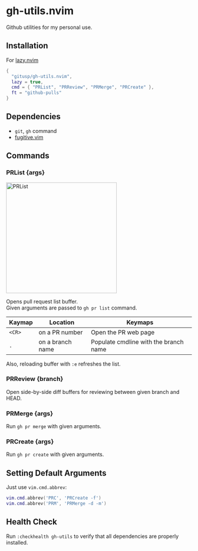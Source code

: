 gh-utils.nvim
===

Github utilities for my personal use.

## Installation

For [lazy.nvim](https://github.com/folke/lazy.nvim)

```lua
{
  "gitusp/gh-utils.nvim",
  lazy = true,
  cmd = { "PRList", "PRReview", "PRMerge", "PRCreate" },
  ft = "github-pulls"
}
```

## Dependencies

- `git`, `gh` command
- [fugitive.vim](https://github.com/tpope/vim-fugitive)

## Commands

### PRList {args}

<img height="300" alt="PRList" src="https://github.com/user-attachments/assets/f673d60e-036c-499d-a8c3-0f9c96c4245f" />

Opens pull request list buffer.  
Given arguments are passed to `gh pr list` command.

| Kaymap | Location         | Keymaps                               |
|--------|------------------|---------------------------------------|
| `<CR>` | on a PR number   | Open the PR web page                  |
| `.`    | on a branch name | Populate cmdline with the branch name |

Also, reloading buffer with `:e` refreshes the list.

### PRReview {branch}

Open side-by-side diff buffers for reviewing between given branch and HEAD.

### PRMerge {args}

Run `gh pr merge` with given arguments.

### PRCreate {args}

Run `gh pr create` with given arguments.

## Setting Default Arguments

Just use `vim.cmd.abbrev`:

```lua
vim.cmd.abbrev('PRC', 'PRCreate -f')
vim.cmd.abbrev('PRM', 'PRMerge -d -m')
```

## Health Check

Run `:checkhealth gh-utils` to verify that all dependencies are properly installed.
